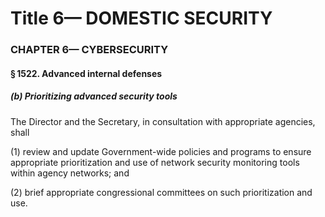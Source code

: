 
# Title 6— DOMESTIC SECURITY
### CHAPTER 6— CYBERSECURITY
#### § 1522. Advanced internal defenses
##### (b) Prioritizing advanced security tools

The Director and the Secretary, in consultation with appropriate agencies, shall

(1) review and update Government-wide policies and programs to ensure appropriate prioritization and use of network security monitoring tools within agency networks; and

(2) brief appropriate congressional committees on such prioritization and use.
